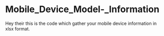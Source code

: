 # Mobile_Device_Model-_Information
Hey their this is the code which gather your mobile device information in xlsx format.
